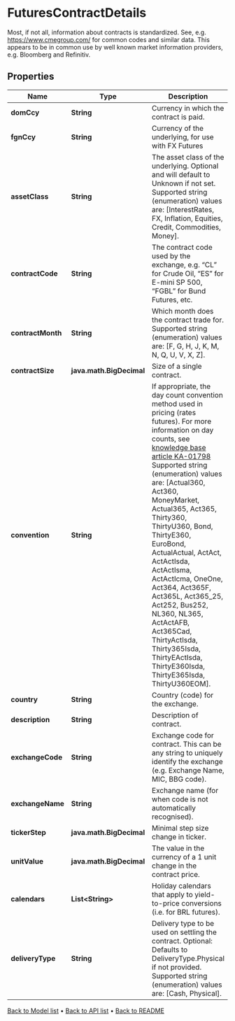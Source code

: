 

# FuturesContractDetails

Most, if not all, information about contracts is standardized. See, e.g. https://www.cmegroup.com/ for  common codes and similar data. This appears to be in common use by well known market information providers, e.g. Bloomberg and Refinitiv.

## Properties

| Name | Type | Description | Notes |
|------------ | ------------- | ------------- | -------------|
|**domCcy** | **String** | Currency in which the contract is paid. |  |
|**fgnCcy** | **String** | Currency of the underlying, for use with FX Futures |  [optional] |
|**assetClass** | **String** | The asset class of the underlying. Optional and will default to Unknown if not set.    Supported string (enumeration) values are: [InterestRates, FX, Inflation, Equities, Credit, Commodities, Money]. |  [optional] |
|**contractCode** | **String** | The contract code used by the exchange, e.g. “CL” for Crude Oil, “ES” for E-mini SP 500, “FGBL” for Bund Futures, etc. |  |
|**contractMonth** | **String** | Which month does the contract trade for.    Supported string (enumeration) values are: [F, G, H, J, K, M, N, Q, U, V, X, Z]. |  [optional] |
|**contractSize** | **java.math.BigDecimal** | Size of a single contract. |  |
|**convention** | **String** | If appropriate, the day count convention method used in pricing (rates futures).  For more information on day counts, see [knowledge base article KA-01798](https://support.lusid.com/knowledgebase/article/KA-01798)     Supported string (enumeration) values are: [Actual360, Act360, MoneyMarket, Actual365, Act365, Thirty360, ThirtyU360, Bond, ThirtyE360, EuroBond, ActualActual, ActAct, ActActIsda, ActActIsma, ActActIcma, OneOne, Act364, Act365F, Act365L, Act365_25, Act252, Bus252, NL360, NL365, ActActAFB, Act365Cad, ThirtyActIsda, Thirty365Isda, ThirtyEActIsda, ThirtyE360Isda, ThirtyE365Isda, ThirtyU360EOM]. |  [optional] |
|**country** | **String** | Country (code) for the exchange. |  [optional] |
|**description** | **String** | Description of contract. |  [optional] |
|**exchangeCode** | **String** | Exchange code for contract. This can be any string to uniquely identify the exchange (e.g. Exchange Name, MIC, BBG code). |  |
|**exchangeName** | **String** | Exchange name (for when code is not automatically recognised). |  [optional] |
|**tickerStep** | **java.math.BigDecimal** | Minimal step size change in ticker. |  [optional] |
|**unitValue** | **java.math.BigDecimal** | The value in the currency of a 1 unit change in the contract price. |  [optional] |
|**calendars** | **List&lt;String&gt;** | Holiday calendars that apply to yield-to-price conversions (i.e. for BRL futures). |  [optional] |
|**deliveryType** | **String** | Delivery type to be used on settling the contract.  Optional: Defaults to DeliveryType.Physical if not provided.    Supported string (enumeration) values are: [Cash, Physical]. |  [optional] |



[Back to Model list](../README.md#documentation-for-models) &#8226; [Back to API list](../README.md#documentation-for-api-endpoints) &#8226; [Back to README](../README.md)


